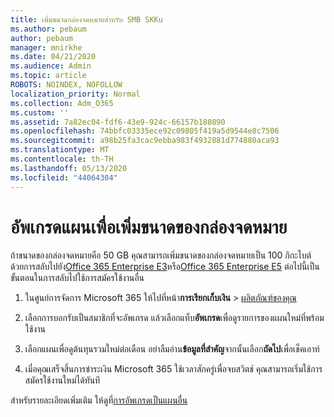 ```yaml
---
title: เพิ่มขนาดกล่องจดหมายสําหรับ SMB SKKu
ms.author: pebaum
author: pebaum
manager: mnirkhe
ms.date: 04/21/2020
ms.audience: Admin
ms.topic: article
ROBOTS: NOINDEX, NOFOLLOW
localization_priority: Normal
ms.collection: Adm_O365
ms.custom: ''
ms.assetid: 7a82ec04-fdf6-43e9-924c-66157b180890
ms.openlocfilehash: 74bbfc03335ece92c09805f419a5d9544e8c7506
ms.sourcegitcommit: a98b25fa3cac9ebba983f4932881d774880aca93
ms.translationtype: MT
ms.contentlocale: th-TH
ms.lasthandoff: 05/13/2020
ms.locfileid: "44064304"
---
```

# <a name="upgrade-plans-to-increase-mailbox-size"></a>อัพเกรดแผนเพื่อเพิ่มขนาดของกล่องจดหมาย

ถ้าขนาดของกล่องจดหมายคือ 50 GB คุณสามารถเพิ่มขนาดของกล่องจดหมายเป็น 100 กิกะไบต์ ด้วยการสลับไปยัง[Office 365 Enterprise E3](https://products.office.com/business/office-365-enterprise-e3-business-software)หรือ[Office 365 Enterprise E5](https://products.office.com/business/office-365-enterprise-e5-business-software) ต่อไปนี้เป็นขั้นตอนในการสลับไปใช้การสมัครใช้งานอื่น
  
1. ในศูนย์การจัดการ Microsoft 365 ให้ไปที่หน้า**การเรียกเก็บเงิน**  >  [ผลิตภัณฑ์ของคุณ](https://go.microsoft.com/fwlink/p/?linkid=842054)

2. เลือกการบอกรับเป็นสมาชิกที่จะอัพเกรด แล้วเลือกแท็บ**อัพเกรด**เพื่อดูรายการของแผนใหม่ที่พร้อมใช้งาน

3. เลือกแผนเพื่อดูต้นทุนรวมใหม่ต่อเดือน อย่าลืมอ่าน**ข้อมูลที่สําคัญ**จากนั้นเลือก**ถัดไป**เพื่อเช็คเอาท์

4. เมื่อคุณเสร็จสิ้นการชําระเงิน Microsoft 365 ใช้เวลาสักครู่เพื่อจบสวิตช์ คุณสามารถเริ่มใช้การสมัครใช้งานใหม่ได้ทันที

สําหรับรายละเอียดเพิ่มเติม ให้ดูที่[การอัพเกรดเป็นแผนอื่น](https://docs.microsoft.com/microsoft-365/commerce/subscriptions/upgrade-to-different-plan)